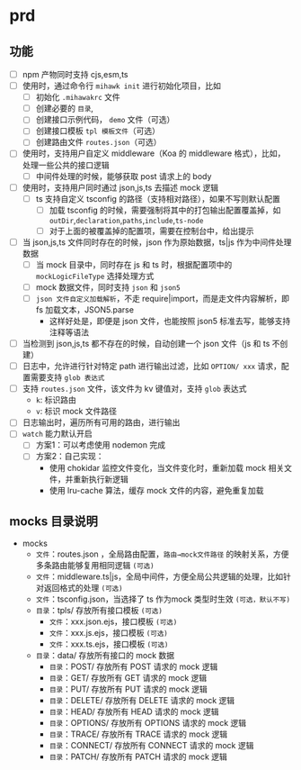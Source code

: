 # prd

## 功能

- [ ] npm 产物同时支持 cjs,esm,ts
- [ ] 使用时，通过命令行 `mihawk init` 进行初始化项目，比如
  - [ ] 初始化 `.mihawakrc` 文件
  - [ ] 创建必要的 `目录`,
  - [ ] 创建接口示例代码， `demo` 文件（可选）
  - [ ] 创建接口模板 `tpl 模板文件`（可选）
  - [ ] 创建路由文件 `routes.json`（可选）
- [ ] 使用时，支持用户自定义 middleware（Koa 的 middleware 格式），比如，处理一些公共的接口逻辑
  - [ ] 中间件处理的时候，能够获取 post 请求上的 body
- [ ] 使用时，支持用户同时通过 json,js,ts 去描述 mock 逻辑
  - [ ] ts 支持自定义 tsconfig 的路径（支持相对路径），如果不写则默认配置
    - [ ] 加载 tsconfig 的时候，需要强制将其中的打包输出配置覆盖掉，如 `outDir`,`declaration`,`paths`,`include`,`ts-node`
    - [ ] 对于上面的被覆盖掉的配置项，需要在控制台中，给出提示
- [ ] 当 json,js,ts 文件同时存在的时候，json 作为原始数据，ts|js 作为中间件处理数据
  - [ ] 当 mock 目录中，同时存在 js 和 ts 时，根据配置项中的 `mockLogicFileType` 选择处理方式
  - [ ] mock 数据文件，同时支持 `json` 和 `json5`
  - [ ] `json 文件自定义加载解析`，不走 require|import，而是走文件内容解析，即 fs 加载文本，JSON5.parse
    - 这样好处是，即便是 json 文件，也能按照 json5 标准去写，能够支持注释等语法
- [ ] 当检测到 json,js,ts 都不存在的时候，自动创建一个 json 文件（js 和 ts 不创建）
- [ ] 日志中，允许进行针对特定 path 进行输出过滤，比如 `OPTION/ xxx` 请求，配置需要支持 `glob 表达式`
- [ ] 支持 `routes.json` 文件，该文件为 kv 键值对，支持 `glob` 表达式
  - `k`: 标识路由
  - `v`: 标识 mock 文件路径
- [ ] 日志输出时，遍历所有可用的路由，进行输出
- [ ] `watch` 能力默认开启
  - [ ] 方案1：可以考虑使用 nodemon 完成
  - [ ] 方案2：自己实现：
    - 使用 chokidar 监控文件变化，当文件变化时，重新加载 mock 相关文件，并重新执行新逻辑
    - 使用 lru-cache 算法，缓存 mock 文件的内容，避免重复加载

## mocks 目录说明

- mocks
  - `文件`：routes.json ，全局路由配置，`路由→mock文件路径` 的映射关系，方便多条路由能够复用相同逻辑 `(可选)`
  - `文件`：middleware.ts|js，全局中间件，方便全局公共逻辑的处理，比如针对返回格式的处理 `(可选)`
  - `文件`：tsconfig.json，当选择了 ts 作为mock 类型时生效 `(可选，默认不写)`
  - `目录`：tpls/ 存放所有接口模板 `(可选)`
    - `文件`：xxx.json.ejs，接口模板 `(可选)`
    - `文件`：xxx.js.ejs，接口模板 `(可选)`
    - `文件`：xxx.ts.ejs，接口模板 `(可选)`
  - `目录`：data/ 存放所有接口的 mock 数据
    - `目录`：POST/ 存放所有 POST 请求的 mock 逻辑
    - `目录`：GET/ 存放所有 GET 请求的 mock 逻辑
    - `目录`：PUT/ 存放所有 PUT 请求的 mock 逻辑
    - `目录`：DELETE/ 存放所有 DELETE 请求的 mock 逻辑
    - `目录`：HEAD/ 存放所有 HEAD 请求的 mock 逻辑
    - `目录`：OPTIONS/ 存放所有 OPTIONS 请求的 mock 逻辑
    - `目录`：TRACE/ 存放所有 TRACE 请求的 mock 逻辑
    - `目录`：CONNECT/ 存放所有 CONNECT 请求的 mock 逻辑
    - `目录`：PATCH/ 存放所有 PATCH 请求的 mock 逻辑
